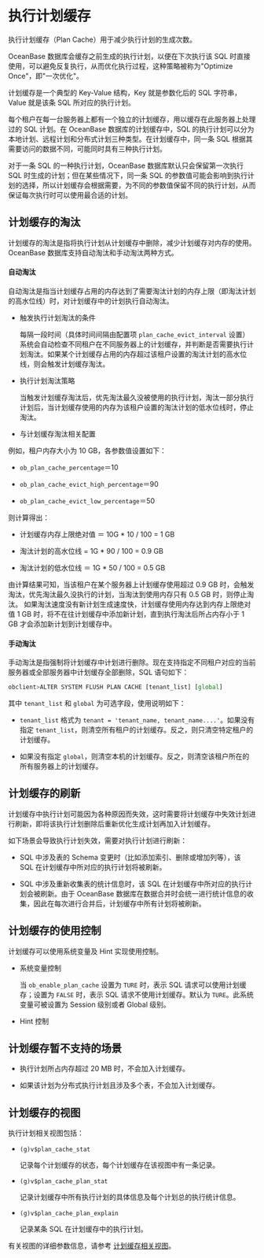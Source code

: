 执行计划缓存 
===========================

执行计划缓存（Plan Cache）用于减少执行计划的生成次数。

OceanBase 数据库会缓存之前生成的执行计划，以便在下次执行该 SQL 时直接使用，可以避免反复执行，从而优化执行过程，这种策略被称为"Optimize Once"，即"一次优化"。

计划缓存是一个典型的 Key-Value 结构，Key 就是参数化后的 SQL 字符串，Value 就是该条 SQL 所对应的执行计划。

每个租户在每一台服务器上都有一个独立的计划缓存，用以缓存在此服务器上处理过的 SQL 计划。在 OceanBase 数据库的计划缓存中，SQL 的执行计划可以分为本地计划、远程计划和分布式计划三种类型。在计划缓存中，同一条 SQL 根据其需要访问的数据不同，可能同时具有三种执行计划。

对于一条 SQL 的一种执行计划，OceanBase 数据库默认只会保留第一次执行 SQL 时生成的计划；但在某些情况下，同一条 SQL 的参数值可能会影响到执行计划的选择，所以计划缓存会根据需要，为不同的参数值保留不同的执行计划，从而保证每次执行时可以使用最合适的计划。

计划缓存的淘汰 
----------------

计划缓存的淘汰是指将执行计划从计划缓存中删除，减少计划缓存对内存的使用。OceanBase 数据库支持自动淘汰和手动淘汰两种方式。

#### **自动淘汰** 

自动淘汰是指当计划缓存占用的内存达到了需要淘汰计划的内存上限（即淘汰计划的高水位线）时，对计划缓存中的计划执行自动淘汰。

* 触发执行计划淘汰的条件

  每隔一段时间（具体时间间隔由配置项 `plan_cache_evict_interval` 设置）系统会自动检查不同租户在不同服务器上的计划缓存，并判断是否需要执行计划淘汰。如果某个计划缓存占用的内存超过该租户设置的淘汰计划的高水位线，则会触发计划缓存淘汰。
  




<!-- -->

* 执行计划淘汰策略

  当触发计划缓存淘汰后，优先淘汰最久没被使用的执行计划，淘汰一部分执行计划后，当计划缓存使用的内存为该租户设置的淘汰计划的低水位线时，停止淘汰。
  




<!-- -->

* 与计划缓存淘汰相关配置

  




<!-- -->



例如，租户内存大小为 10 GB，各参数值设置如下：

* `ob_plan_cache_percentage`＝10

  

* `ob_plan_cache_evict_high_percentage`＝90

  

* `ob_plan_cache_evict_low_percentage`＝50

  




则计算得出：

* 计划缓存内存上限绝对值 ＝ 10G \* 10 / 100 = 1 GB

  

* 淘汰计划的高水位线 = 1G \* 90 / 100 = 0.9 GB

  

* 淘汰计划的低水位线 ＝ 1G \* 50 / 100 = 0.5 GB

  




由计算结果可知，当该租户在某个服务器上计划缓存使用超过 0.9 GB 时，会触发淘汰，优先淘汰最久没执行的计划，当淘汰到使用内存只有 0.5 GB 时，则停止淘汰。 如果淘汰速度没有新计划生成速度快，计划缓存使用内存达到内存上限绝对值 1 GB 时，将不在往计划缓存中添加新计划，直到执行淘汰后所占内存小于 1 GB 才会添加新计划到计划缓存中。

#### **手动淘汰** 

手动淘汰是指强制将计划缓存中计划进行删除。现在支持指定不同租户对应的当前服务器或全部服务器中计划缓存全部删除，SQL 语句如下：

```javascript
obclient>ALTER SYSTEM FLUSH PLAN CACHE [tenant_list] [global] 
```



其中 `tenant_list` 和 `global` 为可选字段，使用说明如下： 

* `tenant_list` 格式为 `tenant = 'tenant_name, tenant_name....'`。如果没有指定 `tenant_list`，则清空所有租户的计划缓存。反之，则只清空特定租户的计划缓存。

  

* 如果没有指定 `global`，则清空本机的计划缓存。反之，则清空该租户所在的所有服务器上的计划缓存。

  






计划缓存的刷新 
----------------

计划缓存中执行计划可能因为各种原因而失效，这时需要将计划缓存中失效计划进行刷新，即将该执行计划删除后重新优化生成计划再加入计划缓存。

如下场景会导致执行计划失效，需要对执行计划进行刷新：

* SQL 中涉及表的 Schema 变更时（比如添加索引、删除或增加列等），该 SQL 在计划缓存中所对应的执行计划将被刷新。

  




<!-- -->

* SQL 中涉及重新收集表的统计信息时，该 SQL 在计划缓存中所对应的执行计划会被刷新。由于 OceanBase 数据库在数据合并时会统一进行统计信息的收集，因此在每次进行合并后，计划缓存中所有计划将被刷新。

  






计划缓存的使用控制 
------------------

计划缓存可以使用系统变量及 Hint 实现使用控制。

* 系统变量控制

  当 `ob_enable_plan_cache` 设置为 `TURE` 时，表示 SQL 请求可以使用计划缓存；设置为 `FALSE` 时，表示 SQL 请求不使用计划缓存。默认为 `TURE`。此系统变量可被设置为 Session 级别或者 Global 级别。
  

* Hint 控制

  




<!-- -->



计划缓存暂不支持的场景 
--------------------

* 执行计划所占内存超过 20 MB 时，不会加入计划缓存。

  

* 如果该计划为分布式执行计划且涉及多个表，不会加入计划缓存。

  




计划缓存的视图 
----------------

执行计划相关视图包括：

* `(g)v$plan_cache_stat`

  记录每个计划缓存的状态，每个计划缓存在该视图中有一条记录。
  

* `(g)v$plan_cache_plan_stat`

  记录计划缓存中所有执行计划的具体信息及每个计划总的执行统计信息。
  

* `(g)v$plan_cache_plan_explain`

  记录某条 SQL 在计划缓存中的执行计划。
  




有关视图的详细参数信息，请参考 [计划缓存相关视图](../4.sql-optimization-1/3.monitor-sql-execution-performance/3.plan-cache-view.md)。
